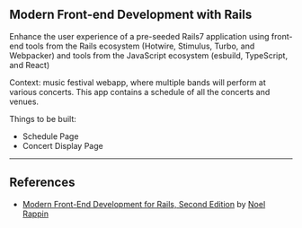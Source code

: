 ## Modern Front-end Development with Rails

Enhance the user experience of a pre-seeded Rails7 application using front-end tools from the Rails ecosystem (Hotwire, Stimulus, Turbo, and Webpacker) and tools from the JavaScript ecosystem (esbuild, TypeScript, and React)

Context: music festival webapp, where multiple bands will perform at various concerts. This app contains a schedule of all the concerts and venues.

Things to be built:
- Schedule Page
- Concert Display Page

---

## References
- [Modern Front-End Development for Rails, Second Edition](https://pragprog.com/titles/nrclient2/modern-front-end-development-for-rails-second-edition) by [Noel Rappin](https://twitter.com/noelrap)
